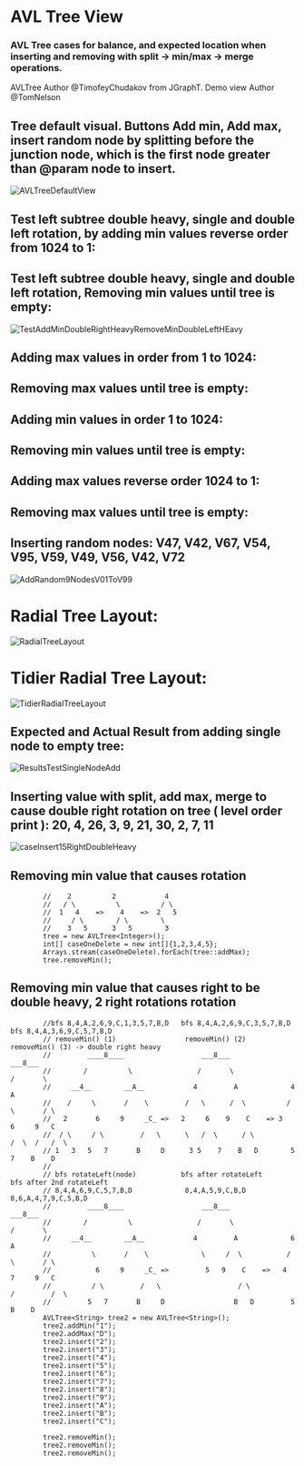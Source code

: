 # AVL Tree View
### AVL Tree cases for balance, and expected location when inserting and removing with split -> min/max -> merge operations.
AVLTree Author @TimofeyChudakov from JGraphT.
Demo view Author @TomNelson

## Tree default visual. Buttons Add min, Add max, insert random node by splitting before the junction node, which is the first node greater than @param node to insert.
![AVLTreeDefaultView](https://user-images.githubusercontent.com/54422342/173126062-152b807a-3698-4619-9557-9730eb95d861.jpg)

## Test left subtree double heavy, single and double left rotation, by adding min values reverse order from 1024 to 1:
## Test left subtree double heavy, single and double left rotation, Removing min values until tree is empty:

![TestAddMinDoubleRightHeavyRemoveMinDoubleLeftHEavy](https://user-images.githubusercontent.com/54422342/173293513-8bacaf3f-1555-4089-9b82-ec5e3d59d652.jpg)


## Adding max values in order from 1 to 1024:
## Removing max values until tree is empty:

## Adding min values in order 1 to 1024:
## Removing min values until tree is empty:

## Adding max values reverse order 1024 to 1:
## Removing max values until tree is empty:

## Inserting random nodes: V47, V42, V67, V54, V95, V59, V49, V56, V42, V72 

![AddRandom9NodesV01ToV99](https://user-images.githubusercontent.com/54422342/173126082-96b397f8-7e79-4a54-945c-1a889db953a7.jpg)

# Radial Tree Layout:
![RadialTreeLayout](https://user-images.githubusercontent.com/54422342/173126376-6d48fbbd-0c23-404b-aa14-8be4537f769f.jpg)

# Tidier Radial Tree Layout:
![TidierRadialTreeLayout](https://user-images.githubusercontent.com/54422342/173126494-27283020-2317-4ce7-9139-6617181c6bf5.jpg)

## Expected and Actual Result from adding single node to empty tree: 
![ResultsTestSingleNodeAdd](https://user-images.githubusercontent.com/54422342/173126455-7f9bc6b1-6279-400b-ba2e-7f72b3e38e30.jpg)

## Inserting value with split, add max, merge to cause double right rotation on tree ( level order print ): 20, 4, 26, 3, 9, 21, 30, 2, 7, 11
![caseInsert15RightDoubleHeavy](https://user-images.githubusercontent.com/54422342/173217422-acd1fccd-ef28-47ae-8157-722843398c16.jpg)

## Removing min value that causes rotation

            //    2          2            4
            //   / \          \          / \
            //  1   4    =>    4    =>  2   5
            //     / \        / \        \
            //    3   5      3   5        3
            tree = new AVLTree<Integer>();
            int[] caseOneDelete = new int[]{1,2,3,4,5};
            Arrays.stream(caseOneDelete).forEach(tree::addMax);
            tree.removeMin();
## Removing min value that causes right to be double heavy, 2 right rotations rotation    

            //bfs 8,4,A,2,6,9,C,1,3,5,7,B,D   bfs 8,4,A,2,6,9,C,3,5,7,B,D  bfs 8,4,A,3,6,9,C,5,7,B,D
            // removeMin() (1)                 removeMin() (2)              removeMin() (3) -> double right heavy
            //         ____8____                   ___8___                 ___8___
            //        /          \                /       \               /       \
            //     __4__        __A__            4         A             4         A
            //    /     \       /    \         /   \      /  \          / \       / \
            //   2       6     9     _C_ =>   2     6    9    C    => 3    6     9   C
            //  / \     / \         /   \      \   /  \      / \          /  \  /   /  \
            // 1   3   5   7       B     D      3 5    7    B   D        5    7    B    D
            //
            // bfs rotateLeft(node)           bfs after rotateLeft      bfs after 2nd rotateLeft
            // 8,4,A,6,9,C,5,7,B,D             8,4,A,5,9,C,B,D          8,6,A,4,7,9,C,5,B,D
            //         ____8____                   ___8___                 ___8___
            //        /          \                /       \               /       \
            //     __4__        __A__            4         A             6         A
            //          \       /    \             \     /  \           / \       / \
            //           6     9     _C_ =>         5   9    C    =>   4   7     9   C
            //          / \         /   \                   / \           /         /  \
            //         5   7       B     D                 B   D         5         B    D
            AVLTree<String> tree2 = new AVLTree<String>();
            tree2.addMin("1");
            tree2.addMax("D");
            tree2.insert("2");
            tree2.insert("3");
            tree2.insert("4");
            tree2.insert("5");
            tree2.insert("6");
            tree2.insert("7");
            tree2.insert("8");
            tree2.insert("9");
            tree2.insert("A");
            tree2.insert("B");
            tree2.insert("C");

            tree2.removeMin();
            tree2.removeMin();
            tree2.removeMin();
            
 

